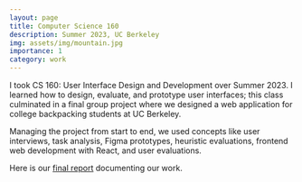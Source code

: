 ```yaml
---
layout: page
title: Computer Science 160
description: Summer 2023, UC Berkeley
img: assets/img/mountain.jpg
importance: 1
category: work
---
```


I took CS 160: User Interface Design and Development over Summer 2023. I learned how to design, evaluate, and prototype user interfaces; this class culminated in a final group project where we designed a web application for college backpacking students at UC Berkeley.

Managing the project from start to end, we used concepts like user interviews, task analysis, Figma prototypes, heuristic evaluations, frontend web development with React, and user evaluations.

Here is our [final report](https://docs.google.com/document/d/1uTCK1n9yGzaBvABFKofuzQuvaw1yHeJRciI2aXEVFjE/edit?usp=sharing) documenting our work.


